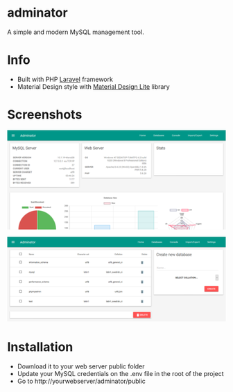 # adminator

A simple and modern MySQL management tool.

# Info

* Built with PHP [Laravel](https://laravel.com) framework
* Material Design style with [Material Design Lite](https://getmdl.io/) library

# Screenshots

![alt tag](https://raw.githubusercontent.com/jcamilo93/adminator/master/screenshots/screen1.png)


![alt tag](https://raw.githubusercontent.com/jcamilo93/adminator/master/screenshots/screen2.png)

# Installation

* Download it to your web server public folder
* Update your MySQL credentials on the .env file in the root of the project
* Go to http://yourwebserver/adminator/public
